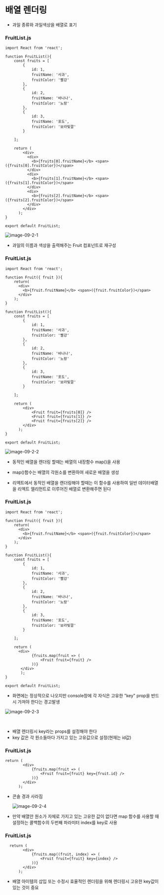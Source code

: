 # 배열 렌더링

- 과일 종류와 과일색상을 배열로 표기

### FruitList.js

```
import React from 'react';

function FruitList(){
    const fruits = [
        {
            id: 1,
            fruitName: '사과',
            fruitColor: '빨강'
        },
        {
            id: 2,
            fruitName: '바나나',
            fruitColor: '노랑'
        },
        {
            id: 3,
            fruitName: '포도',
            fruitColor: '보라빛깔'
        }

    ];

    return (
        <div>
          <div>
            <b>{fruits[0].fruitName}</b> <span> ({fruits[0].fruitColor})</span>
          </div>
          <div>
            <b>{fruits[1].fruitName}</b> <span> ({fruits[1].fruitColor})</span>
          </div>
          <div>
            <b>{fruits[2].fruitName}</b> <span> ({fruits[2].fruitColor})</span>
          </div>
        </div>
      );
}

export default FruitList;
```

 



![image-09-2-1](C:\Users\user\Desktop\image-09-2-1.png)





- 과일의 이름과 색상을 출력해주는 Fruit 컴포넌트로 재구성 

###  FruitList.js

```
import React from 'react';

function Fruit({ fruit }){
    return(
      <div>
        <b>{fruit.fruitName}</b> <span>({fruit.fruitColor})</span>
      </div>       
    );
}

function FruitList(){
    const fruits = [
        {
            id: 1,
            fruitName: '사과',
            fruitColor: '빨강'
        },
        {
            id: 2,
            fruitName: '바나나',
            fruitColor: '노랑'
        },
        {
            id: 3,
            fruitName: '포도',
            fruitColor: '보라빛깔'
        }

    ];

    return (
        <div>
            <Fruit fruit={fruits[0]} />
            <Fruit fruit={fruits[1]} />
            <Fruit fruit={fruits[2]} />
        </div>
      );
}

export default FruitList;
```



![image-09-2-2](C:\Users\user\Desktop\image-09-2-2.png)





- 동적인 배열을 렌더링 할때는 배열의 내장함수 map()을 사용

- map()함수는 배열의 각원소를 변환하여 새로운 배열을 생성

- 리액트에서 동적인 배열을 랜더링해야 할때는 이 함수를 사용하여 일반 데이터배열을 리엑트 엘리먼트로 이루어진 배열로 변환해주면 된다

  

###  FruitList.js

```
import React from 'react';

function Fruit({ fruit }){
    return(
      <div>
        <b>{fruit.fruitName}</b> <span>({fruit.fruitColor})</span>
      </div>       
    );
}

function FruitList(){
    const fruits = [
        {
            id: 1,
            fruitName: '사과',
            fruitColor: '빨강'
        },
        {
            id: 2,
            fruitName: '바나나',
            fruitColor: '노랑'
        },
        {
            id: 3,
            fruitName: '포도',
            fruitColor: '보라빛깔'
        }

    ];

    return (
      <div>
            {fruits.map(fruit => (
            	<Fruit fruit={fruit} />
            ))}
       </div>      
       );
}

export default FruitList;
```





- 화면에는 정상적으로 나오지만 console창에 각 자식은 고유한 "key" prop을 반드시 가져야 한다는 경고발생

![image-09-2-3](C:\Users\user\Desktop\image-09-2-3.png)

 







- 배열 렌더링시 key라는 props를 설정해야 한다
- key 값은 각 원소들마다 가지고 있는 고유값으로 설정(현재는 id값)



###  FruitList.js

```
return (
        <div>
            {fruits.map(fruit => (
            	<Fruit fruit={fruit} key={fruit.id} />
            ))}
        </div>      
      );
```



- 콘솔 경과 사라짐

  ![image-09-2-4](C:\Users\user\Desktop\image-09-2-4.png)

  

- 만약 배열안 원소가 자체로 가지고 있는 고유한 값이 없다면 map 함수를 사용할 때 설정하는 콜백함수의 두번째 파라미터 index를 key로 사용

### FruitList.js

```
  return (
        <div>
            {fruits.map((fruit, index) => (
            	<Fruit fruit={fruit} key={index} />
            ))}
        </div>      
      );
```

 

- 배열 아이템의 삽입 또는 수정시 효율적인 렌더링을 위해 렌더링시 고유한 key값이 있는 것이 중요













